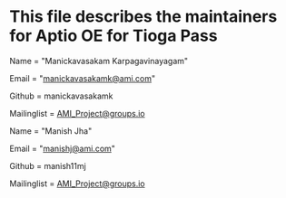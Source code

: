 
# This file describes the maintainers for Aptio OE for Tioga Pass

Name = "Manickavasakam Karpagavinayagam"

Email = "manickavasakamk@ami.com"

Github = manickavasakamk

Mailinglist = AMI_Project@groups.io


Name = "Manish Jha"

Email = "manishj@ami.com"

Github = manish11mj

Mailinglist = AMI_Project@groups.io



